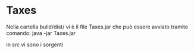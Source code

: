 Taxes
=====

Nella cartella build/dist/ vi è il file Taxes.jar che può essere avviato tramite comando:
java -jar Taxes.jar

in src vi sono i sorgenti
